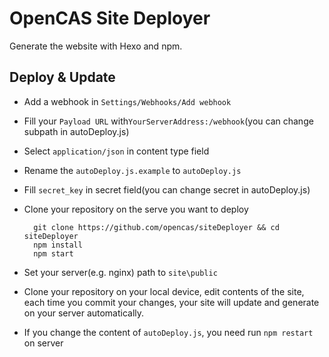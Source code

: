 # OpenCAS Site Deployer

Generate the website with Hexo and npm.

## Deploy & Update

* Add a webhook in `Settings/Webhooks/Add webhook`
* Fill your `Payload URL` with`YourServerAddress:/webhook`(you can change subpath in autoDeploy.js)
* Select `application/json` in content type field
* Rename the `autoDeploy.js.example` to `autoDeploy.js`
* Fill `secret_key` in secret field(you can change secret in autoDeploy.js)
* Clone your repository on the serve you want to deploy 

		git clone https://github.com/opencas/siteDeployer && cd siteDeployer
		npm install
		npm start
* Set your server(e.g. nginx) path to `site\public`
* Clone your repository on your local device, edit contents of the site, each time you commit your changes, your site will update and generate on your server automatically.
* If you change the content of `autoDeploy.js`, you need run `npm restart` on server